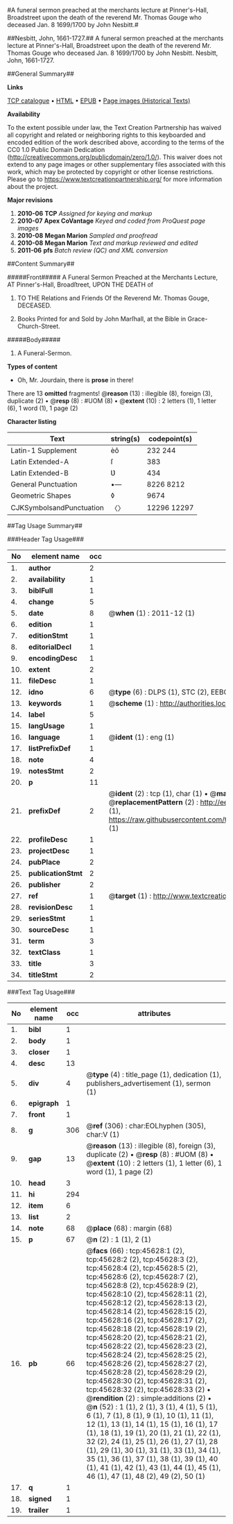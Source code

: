 #A funeral sermon preached at the merchants lecture at Pinner's-Hall, Broadstreet upon the death of the reverend Mr. Thomas Gouge who deceased Jan. 8 1699/1700 by John Nesbitt.#

##Nesbitt, John, 1661-1727.##
A funeral sermon preached at the merchants lecture at Pinner's-Hall, Broadstreet upon the death of the reverend Mr. Thomas Gouge who deceased Jan. 8 1699/1700 by John Nesbitt.
Nesbitt, John, 1661-1727.

##General Summary##

**Links**

[TCP catalogue](http://www.ota.ox.ac.uk/tcp/)  • 
[HTML](http://tei.it.ox.ac.uk/tcp/Texts-HTML/free/A52/A52799.html)  • 
[EPUB](http://tei.it.ox.ac.uk/tcp/Texts-EPUB/free/A52/A52799.epub) • 
[Page images (Historical Texts)](https://historicaltexts.jisc.ac.uk/eebo-10745858e)

**Availability**

To the extent possible under law, the Text Creation Partnership has waived all copyright and related or neighboring rights to this keyboarded and encoded edition of the work described above, according to the terms of the CC0 1.0 Public Domain Dedication (http://creativecommons.org/publicdomain/zero/1.0/). This waiver does not extend to any page images or other supplementary files associated with this work, which may be protected by copyright or other license restrictions. Please go to https://www.textcreationpartnership.org/ for more information about the project.

**Major revisions**

1. __2010-06__ __TCP__ *Assigned for keying and markup*
1. __2010-07__ __Apex CoVantage__ *Keyed and coded from ProQuest page images*
1. __2010-08__ __Megan Marion__ *Sampled and proofread*
1. __2010-08__ __Megan Marion__ *Text and markup reviewed and edited*
1. __2011-06__ __pfs__ *Batch review (QC) and XML conversion*

##Content Summary##

#####Front#####
A Funeral Sermon Preached at the Merchants Lecture, AT Pinner's-Hall, Broadſtreet, UPON THE DEATH of
1. TO THE Relations and Friends Of the Reverend Mr. Thomas Gouge, DECEASED.

1. Books Printed for and Sold by John Marſhall, at the Bible in Grace-Church-Street.

#####Body#####

1. A Funeral-Sermon.

**Types of content**

  * Oh, Mr. Jourdain, there is **prose** in there!

There are 13 **omitted** fragments! 
 @__reason__ (13) : illegible (8), foreign (3), duplicate (2)  •  @__resp__ (8) : #UOM (8)  •  @__extent__ (10) : 2 letters (1), 1 letter (6), 1 word (1), 1 page (2)

**Character listing**


|Text|string(s)|codepoint(s)|
|---|---|---|
|Latin-1 Supplement|èô|232 244|
|Latin Extended-A|ſ|383|
|Latin Extended-B|Ʋ|434|
|General Punctuation|•—|8226 8212|
|Geometric Shapes|◊|9674|
|CJKSymbolsandPunctuation|〈〉|12296 12297|

##Tag Usage Summary##

###Header Tag Usage###

|No|element name|occ|attributes|
|---|---|---|---|
|1.|__author__|2||
|2.|__availability__|1||
|3.|__biblFull__|1||
|4.|__change__|5||
|5.|__date__|8| @__when__ (1) : 2011-12 (1)|
|6.|__edition__|1||
|7.|__editionStmt__|1||
|8.|__editorialDecl__|1||
|9.|__encodingDesc__|1||
|10.|__extent__|2||
|11.|__fileDesc__|1||
|12.|__idno__|6| @__type__ (6) : DLPS (1), STC (2), EEBO-CITATION (1), OCLC (1), VID (1)|
|13.|__keywords__|1| @__scheme__ (1) : http://authorities.loc.gov/ (1)|
|14.|__label__|5||
|15.|__langUsage__|1||
|16.|__language__|1| @__ident__ (1) : eng (1)|
|17.|__listPrefixDef__|1||
|18.|__note__|4||
|19.|__notesStmt__|2||
|20.|__p__|11||
|21.|__prefixDef__|2| @__ident__ (2) : tcp (1), char (1)  •  @__matchPattern__ (2) : ([0-9\-]+):([0-9IVX]+) (1), (.+) (1)  •  @__replacementPattern__ (2) : http://eebo.chadwyck.com/downloadtiff?vid=$1&page=$2 (1), https://raw.githubusercontent.com/textcreationpartnership/Texts/master/tcpchars.xml#$1 (1)|
|22.|__profileDesc__|1||
|23.|__projectDesc__|1||
|24.|__pubPlace__|2||
|25.|__publicationStmt__|2||
|26.|__publisher__|2||
|27.|__ref__|1| @__target__ (1) : http://www.textcreationpartnership.org/docs/. (1)|
|28.|__revisionDesc__|1||
|29.|__seriesStmt__|1||
|30.|__sourceDesc__|1||
|31.|__term__|3||
|32.|__textClass__|1||
|33.|__title__|3||
|34.|__titleStmt__|2||


###Text Tag Usage###

|No|element name|occ|attributes|
|---|---|---|---|
|1.|__bibl__|1||
|2.|__body__|1||
|3.|__closer__|1||
|4.|__desc__|13||
|5.|__div__|4| @__type__ (4) : title_page (1), dedication (1), publishers_advertisement (1), sermon (1)|
|6.|__epigraph__|1||
|7.|__front__|1||
|8.|__g__|306| @__ref__ (306) : char:EOLhyphen (305), char:V (1)|
|9.|__gap__|13| @__reason__ (13) : illegible (8), foreign (3), duplicate (2)  •  @__resp__ (8) : #UOM (8)  •  @__extent__ (10) : 2 letters (1), 1 letter (6), 1 word (1), 1 page (2)|
|10.|__head__|3||
|11.|__hi__|294||
|12.|__item__|6||
|13.|__list__|2||
|14.|__note__|68| @__place__ (68) : margin (68)|
|15.|__p__|67| @__n__ (2) : 1 (1), 2 (1)|
|16.|__pb__|66| @__facs__ (66) : tcp:45628:1 (2), tcp:45628:2 (2), tcp:45628:3 (2), tcp:45628:4 (2), tcp:45628:5 (2), tcp:45628:6 (2), tcp:45628:7 (2), tcp:45628:8 (2), tcp:45628:9 (2), tcp:45628:10 (2), tcp:45628:11 (2), tcp:45628:12 (2), tcp:45628:13 (2), tcp:45628:14 (2), tcp:45628:15 (2), tcp:45628:16 (2), tcp:45628:17 (2), tcp:45628:18 (2), tcp:45628:19 (2), tcp:45628:20 (2), tcp:45628:21 (2), tcp:45628:22 (2), tcp:45628:23 (2), tcp:45628:24 (2), tcp:45628:25 (2), tcp:45628:26 (2), tcp:45628:27 (2), tcp:45628:28 (2), tcp:45628:29 (2), tcp:45628:30 (2), tcp:45628:31 (2), tcp:45628:32 (2), tcp:45628:33 (2)  •  @__rendition__ (2) : simple:additions (2)  •  @__n__ (52) : 1 (1), 2 (1), 3 (1), 4 (1), 5 (1), 6 (1), 7 (1), 8 (1), 9 (1), 10 (1), 11 (1), 12 (1), 13 (1), 14 (1), 15 (1), 16 (1), 17 (1), 18 (1), 19 (1), 20 (1), 21 (1), 22 (1), 32 (2), 24 (1), 25 (1), 26 (1), 27 (1), 28 (1), 29 (1), 30 (1), 31 (1), 33 (1), 34 (1), 35 (1), 36 (1), 37 (1), 38 (1), 39 (1), 40 (1), 41 (1), 42 (1), 43 (1), 44 (1), 45 (1), 46 (1), 47 (1), 48 (2), 49 (2), 50 (1)|
|17.|__q__|1||
|18.|__signed__|1||
|19.|__trailer__|1||
